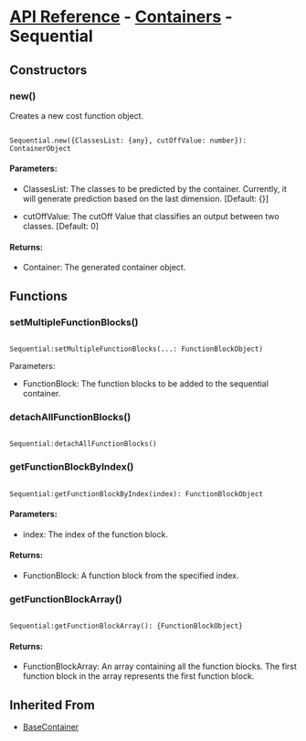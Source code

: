 # [API Reference](../../API.md) - [Containers](../Containers.md) - Sequential

## Constructors

### new()

Creates a new cost function object.

```

Sequential.new({ClassesList: {any}, cutOffValue: number}): ContainerObject

```

#### Parameters:

* ClassesList: The classes to be predicted by the container. Currently, it will generate prediction based on the last dimension. [Default: {}]

* cutOffValue: The cutOff Value that classifies an output between two classes. [Default: 0]

#### Returns:

* Container: The generated container object.

## Functions

### setMultipleFunctionBlocks()

```

Sequential:setMultipleFunctionBlocks(...: FunctionBlockObject)

```

Parameters:

* FunctionBlock: The function blocks to be added to the sequential container.

### detachAllFunctionBlocks()

```

Sequential:detachAllFunctionBlocks()

```

### getFunctionBlockByIndex()

```

Sequential:getFunctionBlockByIndex(index): FunctionBlockObject

```

#### Parameters:

* index: The index of the function block.

#### Returns:

* FunctionBlock: A function block from the specified index.

### getFunctionBlockArray()

```

Sequential:getFunctionBlockArray(): {FunctionBlockObject}

```

#### Returns:

* FunctionBlockArray: An array containing all the function blocks. The first function block in the array represents the first function block.

## Inherited From

* [BaseContainer](BaseContainer.md)
